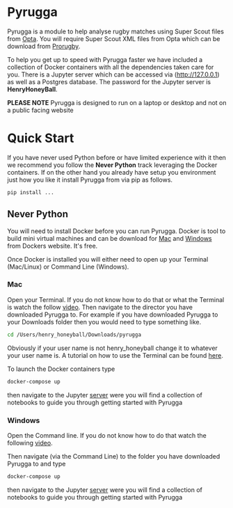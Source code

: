 # Pyrugga

Pyrugga is a module to help analyse rugby matches using Super Scout files from [Opta](https://www.youtube.com/watch?v=AVmqCoF5qeU). You will require Super Scout XML files from Opta which can be download from [Prorugby](https://optaprorugby.com).

To help you get up to speed with Pyrugga faster we have included a collection of Docker containers with all the dependencies taken care for you.  There is a Jupyter server which can be accessed via (http://127.0.0.1) as well as a Postgres database. The password for the Jupyter server is **HenryHoneyBall**.

**PLEASE NOTE** Pyrugga is designed to run on a laptop or desktop and not on a public facing website

# Quick Start

If you have never used Python before or have limited experience with it then we recommend you follow the **Never Python** track leveraging the Docker containers. If on the other hand you already have setup you environment just how you like it install Pyrugga from via pip as follows.

```bash
pip install ...
```

## Never Python

You will need to install Docker before you can run Pyrugga. Docker is tool to build mini virtual machines and can be download for [Mac](https://hub.docker.com/editions/community/docker-ce-desktop-mac) and [Windows](https://hub.docker.com/editions/community/docker-ce-desktop-windows) from Dockers website. It's free.

Once Docker is installed you will either need to open up your Terminal (Mac/Linux) or Command Line (Windows).

### Mac

Open your Terminal. If you do not know how to do that or what the Terminal is watch the follow [video](https://www.youtube.com/watch?v=zw7Nd67_aFw). Then navigate to the director you have downloaded Pyrugga to. For example if you have downloaded Pyrugga to your Downloads folder then you would need to type something like.

```bash
cd /Users/henry_honeyball/Downloads/pyrugga
```

Obviously if your user name is not henry_honeyball change it to whatever your user name is. A tutorial on how to use the Terminal can be found [here](https://www.youtube.com/watch?v=oxuRxtrO2Ag).

To launch the Docker containers type

```bash
docker-compose up
```

then navigate to the Jupyter [server](http://127.0.0.1) were you will find a collection of notebooks to guide you through getting started with Pyrugga

### Windows

Open the Command line. If you do not know how to do that watch the following [video](https://www.youtube.com/watch?v=MBBWVgE0ewk).

Then navigate (via the Command Line) to the folder you have downloaded Pyrugga to and type

```bash
docker-compose up
```

then navigate to the Jupyter [server](http://127.0.0.1) were you will find a collection of notebooks to guide you through getting started with Pyrugga
